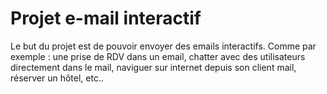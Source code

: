 # Projet e-mail interactif
Le but du projet est de pouvoir envoyer des emails interactifs. Comme par exemple : une prise de RDV dans un email, chatter avec des utilisateurs directement dans le mail, 
naviguer sur internet depuis son client mail, réserver un hôtel, etc..
